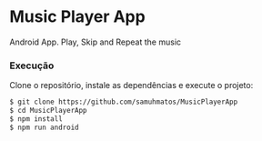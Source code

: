 # Music Player App

Android App. Play, Skip and Repeat the music

### Execução

Clone o repositório, instale as dependências e execute o projeto:

```bash
$ git clone https://github.com/samuhmatos/MusicPlayerApp
$ cd MusicPlayerApp
$ npm install
$ npm run android
```
